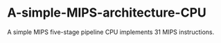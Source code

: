 # A-simple-MIPS-architecture-CPU
A simple MIPS five-stage pipeline CPU implements 31 MIPS instructions.

